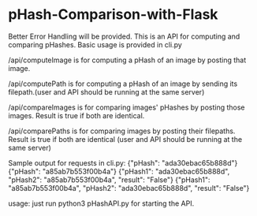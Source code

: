 # pHash-Comparison-with-Flask
Better Error Handling will be provided.
This is an API for computing and comparing pHashes. Basic usage is provided in cli.py

/api/computeImage is for computing a pHash of an image by posting that image.

/api/computePath is for computing a pHash of an image by sending its filepath.(user and API should be running at the same server)

/api/compareImages is for comparing images' pHashes by posting those images. Result is true if both are identical.

/api/comparePaths is for comparing images by posting their filepaths. Result is true if both are identical (user and API should be running at the same server)

Sample output for requests in cli.py:
{"pHash": "ada30ebac65b888d"}
{"pHash": "a85ab7b553f00b4a"}
{"pHash1": "ada30ebac65b888d", "pHash2": "a85ab7b553f00b4a", "result": "False"}
{"pHash1": "a85ab7b553f00b4a", "pHash2": "ada30ebac65b888d", "result": "False"}

usage:
just run python3 pHashAPI.py for starting the API.
